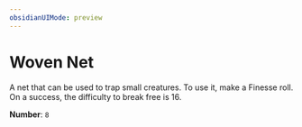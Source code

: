 ```yaml
---
obsidianUIMode: preview
---
```

# Woven Net

A net that can be used to trap small creatures. To use it, make a Finesse roll. On a success, the difficulty to break free is 16.

**Number**: `8`